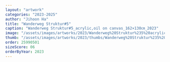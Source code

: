 ```yaml
---
layout: "artwork"
categories: "2023-2025"
author: "Jihoon Ha"
title: "Wanderweg Struktur#5"
caption: "Wanderweg Struktur#5_acrylic,oil on canvas_162×130㎝_2023"
image: "/assets/images/artworks/2023/Wanderweg%20Struktur%235%20acrylic%2Coil%20on%20canvas%20162x130cm%20%202023.jpg"
thumb: "/assets/images/artworks/2023/thumbs/Wanderweg%20Struktur%235%20acrylic%2Coil%20on%20canvas%20162x130cm%20%202023.jpg"
order: 25990501
sizeScore: 06
orderByYear: 2023
---
```

